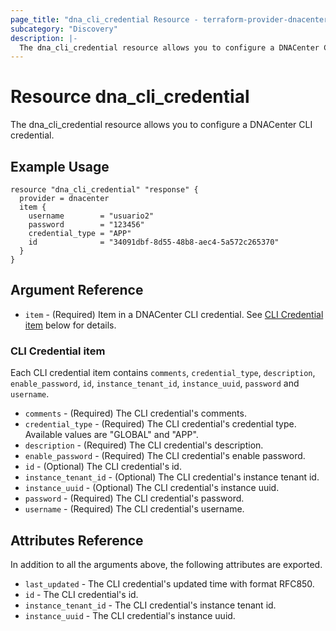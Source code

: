 ```yaml
---
page_title: "dna_cli_credential Resource - terraform-provider-dnacenter"
subcategory: "Discovery"
description: |-
  The dna_cli_credential resource allows you to configure a DNACenter CLI credential.
---
```


# Resource dna_cli_credential

The dna_cli_credential resource allows you to configure a DNACenter CLI credential.

## Example Usage

```hcl
resource "dna_cli_credential" "response" {
  provider = dnacenter
  item {
    username        = "usuario2"
    password        = "123456"
    credential_type = "APP"
    id              = "34091dbf-8d55-48b8-aec4-5a572c265370"
  }
}
```

## Argument Reference

- `item` - (Required) Item in a DNACenter CLI credential. See [CLI Credential item](#cli-credential-item) below for details.

### CLI Credential item

Each CLI credential item contains `comments`, `credential_type`, `description`, `enable_password`, `id`, `instance_tenant_id`, `instance_uuid`, `password` and `username`.

- `comments` - (Required) The CLI credential's comments.
- `credential_type` - (Required) The CLI credential's credential type. Available values are "GLOBAL" and "APP".
- `description` - (Required) The CLI credential's description.
- `enable_password` - (Required) The CLI credential's enable password.
- `id` - (Optional) The CLI credential's id.
- `instance_tenant_id` - (Optional) The CLI credential's instance tenant id.
- `instance_uuid` - (Optional) The CLI credential's instance uuid.
- `password` - (Required) The CLI credential's password.
- `username` - (Required) The CLI credential's username.

## Attributes Reference

In addition to all the arguments above, the following attributes are exported.

- `last_updated` - The CLI credential's updated time with format RFC850.
- `id` - The CLI credential's id.
- `instance_tenant_id` - The CLI credential's instance tenant id.
- `instance_uuid` - The CLI credential's instance uuid.
